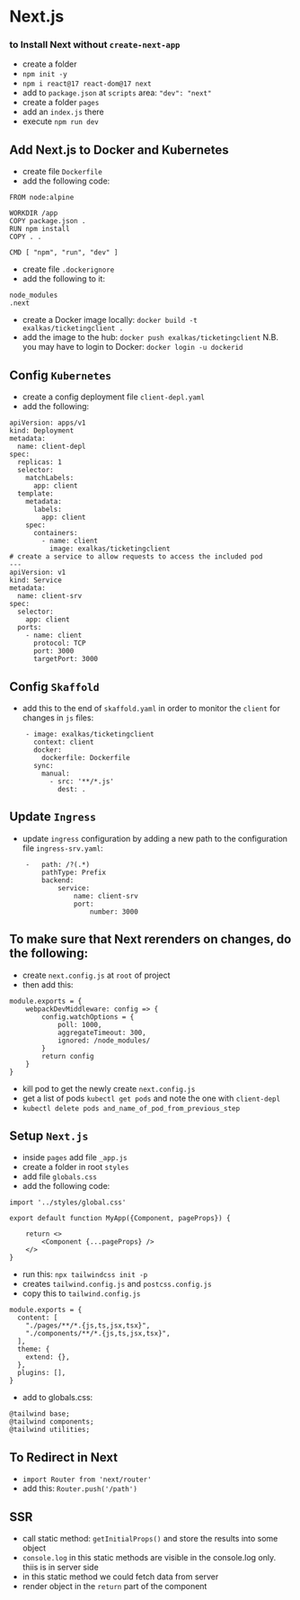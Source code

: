 # Next.js

### to Install Next without `create-next-app`

- create a folder
- `npm init -y`
- `npm i react@17 react-dom@17 next`
- add to `package.json` at `scripts` area: `"dev": "next"`
- create a folder `pages`
- add an `index.js` there
- execute `npm run dev`

## Add Next.js to Docker and Kubernetes

- create file `Dockerfile`
- add the following code:

```
FROM node:alpine

WORKDIR /app
COPY package.json .
RUN npm install
COPY . .

CMD [ "npm", "run", "dev" ]
```

- create file `.dockerignore`
- add the following to it:

```
node_modules
.next
```

- create a Docker image locally: `docker build -t exalkas/ticketingclient .`
- add the image to the hub: `docker push exalkas/ticketingclient` N.B. you may have to login to Docker: `docker login -u dockerid`

## Config `Kubernetes`

- create a config deployment file `client-depl.yaml`
- add the following:

```
apiVersion: apps/v1
kind: Deployment
metadata:
  name: client-depl
spec:
  replicas: 1
  selector:
    matchLabels:
      app: client
  template:
    metadata:
      labels: 
        app: client
    spec:
      containers:
        - name: client
          image: exalkas/ticketingclient
# create a service to allow requests to access the included pod          
---
apiVersion: v1
kind: Service
metadata:
  name: client-srv
spec:
  selector:
    app: client
  ports:
    - name: client
      protocol: TCP
      port: 3000
      targetPort: 3000
```

## Config `Skaffold`
- add this to the end of `skaffold.yaml` in order to monitor the `client` for changes in `js` files:

```
    - image: exalkas/ticketingclient
      context: client
      docker:
        dockerfile: Dockerfile
      sync:
        manual:
          - src: '**/*.js'
            dest: .
```

## Update `Ingress`
- update `ingress` configuration by adding a new path to the configuration file `ingress-srv.yaml`:

```
    -   path: /?(.*)
        pathType: Prefix
        backend:
            service:
                name: client-srv
                port: 
                    number: 3000
```

## To make sure that Next rerenders on changes, do the following:

- create `next.config.js` at `root` of project
- then add this:

```
module.exports = {
    webpackDevMiddleware: config => {
        config.watchOptions = {
            poll: 1000,
            aggregateTimeout: 300,
            ignored: /node_modules/
        }
        return config
    }
}
```

- kill pod to get the newly create `next.config.js`
- get a list of pods `kubectl get pods` and note the one with `client-depl`
- `kubectl delete pods and_name_of_pod_from_previous_step`

## Setup `Next.js`

- inside `pages` add file `_app.js` 
- create a folder in root `styles`
- add file `globals.css`
- add the following code:

```
import '../styles/global.css'

export default function MyApp({Component, pageProps}) {

    return <>
        <Component {...pageProps} />
    </>
}
```

- run this: `npx tailwindcss init -p`
- creates `tailwind.config.js` and `postcss.config.js`
- copy this to `tailwind.config.js`

```
module.exports = {
  content: [
    "./pages/**/*.{js,ts,jsx,tsx}",
    "./components/**/*.{js,ts,jsx,tsx}",
  ],
  theme: {
    extend: {},
  },
  plugins: [],
}
```

- add to globals.css:
  
```
@tailwind base;
@tailwind components;
@tailwind utilities;
```

## To Redirect in Next

- `import Router from 'next/router'`
- add this: `Router.push('/path')`

## SSR

- call static method: `getInitialProps()` and store the results into some object
- `console.log` in this static methods are visible in the console.log only. thiis is in server side
- in this static method we could fetch data from server
- render object in the `return` part of the component